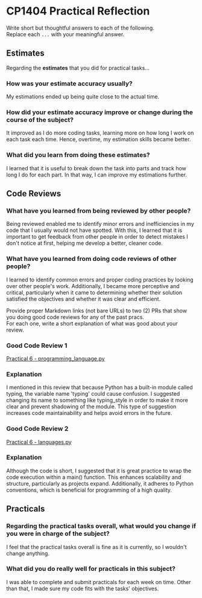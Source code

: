 # CP1404 Practical Reflection

Write short but thoughtful answers to each of the following.  
Replace each `...` with your meaningful answer.

## Estimates

Regarding the **estimates** that you did for practical tasks...

### How was your estimate accuracy usually?

My estimations ended up being quite close to the actual time.

### How did your estimate accuracy improve or change during the course of the subject?

It improved as I do more coding tasks, learning more on how long I work on each task each time.
Hence, overtime, my estimation skills became better.

### What did you learn from doing these estimates?

I learned that it is useful to break down the task into parts and track how long I do for each part.
In that way, I can improve my estimations further.

## Code Reviews

### What have you learned from being reviewed by other people?

Being reviewed enabled me to identify minor errors and inefficiencies in my code that I usually would not have spotted. 
With this, I learned that it is important to get feedback from other people in order to detect
mistakes I don't notice at first, helping me develop a better, cleaner code.

### What have you learned from doing code reviews of other people?

I learned to identify common errors and proper coding practices by looking over other people's work.
Additionally, I became more perceptive and critical, particularly when it came to determining whether their solution satisfied the objectives and whether it was clear and efficient.

Provide proper Markdown links (not bare URLs) to two (2) PRs that show you doing good code reviews for any of the past
pracs.  
For each one, write a short explanation of what was good about your review.

### Good Code Review 1

[Practical 6 - programming_language.py](https://github.com/ChaoYuyang1919810/prac6/pull/1/files/eb6f94e5d3c479e3aa1f7e230072c561ca0a0752)

### Explanation

I mentioned in this review that because Python has a built-in module called typing, the variable name 'typing' could cause confusion.
I suggested changing its name to something like typing_style in order to make it more clear and prevent shadowing of the module.
This type of suggestion increases code maintainability and helps avoid errors in the future.


### Good Code Review 2

[Practical 6 - languages.py](https://github.com/ChaoYuyang1919810/prac6/pull/1/files/eb6f94e5d3c479e3aa1f7e230072c561ca0a0752)

### Explanation

Although the code is short, I suggested that it is great practice to wrap the code execution within a main() function.
This enhances scalability and structure, particularly as projects expand.
Additionally, it adheres to Python conventions, which is beneficial for programming of a high quality.

## Practicals

### Regarding the **practical tasks** overall, what would you change if you were in charge of the subject?

I feel that the practical tasks overall is fine as it is currently, so I wouldn't change anything.

### What did you do really well for practicals in this subject?

I was able to complete and submit practicals for each week on time.
Other than that, I made sure my code fits with the tasks' objectives.
